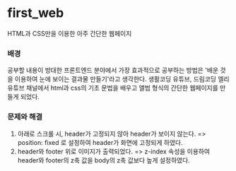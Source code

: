 # first_web

HTML과 CSS만을 이용한 아주 간단한 웹페이지

### 배경
공부할 내용이 방대한 프론트엔드 분야에서 가장 효과적으로 공부하는 방법은 '배운 것을 이용하여 눈에 보이는 결과물 만들기'라고 생각한다.
생활코딩 유튜브, 드림코딩 엘리 유튜브 채널에서 html과 css의 기초 문법을 배우고 앨범 형식의 간단한 웹페이지를 만들게 되었다.

### 문제와 해결
1. 아래로 스크롤 시, header가 고정되지 않아 header가 보이지 않는다.
   => position: fixed 로 설정하여 header가 화면에 고정되게 하였다.
2. header와 footer 위로 이미지가 출력되었다.
   => z-index 속성을 이용하여 header와 footer의 z축 값을 body의 z축 값보다 높게 설정하였다.

